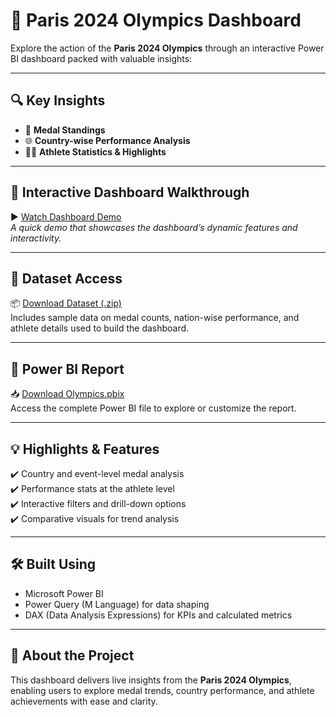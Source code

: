 # 🏅 **Paris 2024 Olympics Dashboard**

Explore the action of the **Paris 2024 Olympics** through an interactive Power BI dashboard packed with valuable insights:

---

## 🔍 **Key Insights**

- 🥇 **Medal Standings**  
- 🌐 **Country-wise Performance Analysis**  
- 🏃‍♀️ **Athlete Statistics & Highlights**

---

## 🎥 Interactive Dashboard Walkthrough

▶️ [Watch Dashboard Demo](#)  
*A quick demo that showcases the dashboard’s dynamic features and interactivity.*

---

## 📁 Dataset Access

📦 [Download Dataset (.zip)](https://github.com/your-username/your-repo-name/raw/main/Dataset.zip)  
Includes sample data on medal counts, nation-wise performance, and athlete details used to build the dashboard.

---

## 📄 Power BI Report

📥 [Download Olympics.pbix](https://github.com/your-username/your-repo-name/raw/main/Olympics.pbix)  
Access the complete Power BI file to explore or customize the report.

---

## 💡 Highlights & Features

✔️ Country and event-level medal analysis  
✔️ Performance stats at the athlete level  
✔️ Interactive filters and drill-down options  
✔️ Comparative visuals for trend analysis

---

## 🛠️ Built Using

- Microsoft Power BI  
- Power Query (M Language) for data shaping  
- DAX (Data Analysis Expressions) for KPIs and calculated metrics

---

## 📢 About the Project

This dashboard delivers live insights from the **Paris 2024 Olympics**, enabling users to explore medal trends, country performance, and athlete achievements with ease and clarity.
